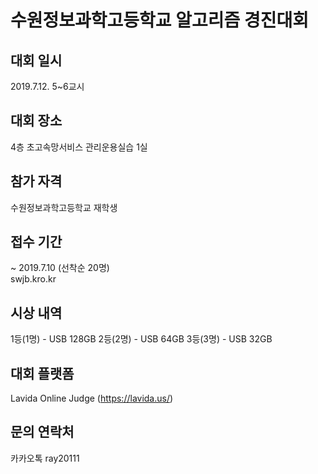 # 수원정보과학고등학교 알고리즘 경진대회



## 대회 일시
2019.7.12. 5~6교시

## 대회 장소
4층 초고속망서비스 관리운용실습 1실

## 참가 자격
수원정보과학고등학교 재학생

## 접수 기간
~ 2019.7.10 (선착순 20명)  
swjb.kro.kr

## 시상 내역
1등(1명) - USB 128GB
2등(2명) - USB 64GB
3등(3명) - USB 32GB

## 대회 플랫폼
Lavida Online Judge (https://lavida.us/)

## 문의 연락처
카카오톡 ray20111
